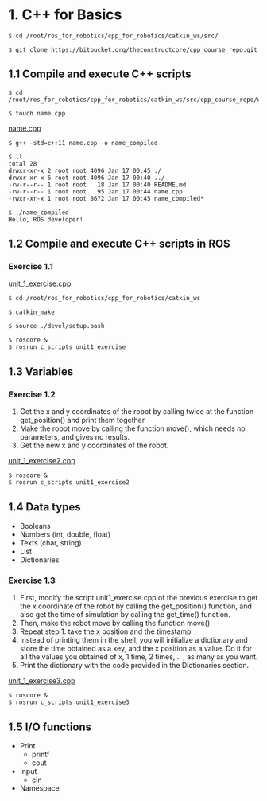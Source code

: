 # 1. C++ for Basics
```
$ cd /root/ros_for_robotics/cpp_for_robotics/catkin_ws/src/
```
```
$ git clone https://bitbucket.org/theconstructcore/cpp_course_repo.git
```

## 1.1 Compile and execute C++ scripts
```
$ cd /root/ros_for_robotics/cpp_for_robotics/catkin_ws/src/cpp_course_repo/utilities/
```
```
$ touch name.cpp
```
[name.cpp](../catkin_ws/src/cpp_course_repo/utilities/name.cpp)
```
$ g++ -std=c++11 name.cpp -o name_compiled
```
```
$ ll
total 28
drwxr-xr-x 2 root root 4096 Jan 17 00:45 ./
drwxr-xr-x 6 root root 4096 Jan 17 00:40 ../
-rw-r--r-- 1 root root   18 Jan 17 00:40 README.md
-rw-r--r-- 1 root root   95 Jan 17 00:44 name.cpp
-rwxr-xr-x 1 root root 8672 Jan 17 00:45 name_compiled*
```
```
$ ./name_compiled
Hello, ROS developer!
```

## 1.2 Compile and execute C++ scripts in ROS

### Exercise 1.1
[unit_1_exercise.cpp](../catkin_ws/src/cpp_course_repo/c_scripts/src/unit1_exercise.cpp)
```
$ cd /root/ros_for_robotics/cpp_for_robotics/catkin_ws
```
```
$ catkin_make
```
```
$ source ./devel/setup.bash
```
```
$ roscore &
$ rosrun c_scripts unit1_exercise
```

## 1.3 Variables

### Exercise 1.2
1) Get the x and y coordinates of the robot by calling twice at the function get_position() and print them together
2) Make the robot move by calling the function move(), which needs no parameters, and gives no results.
3) Get the new x and y coordinates of the robot.

[unit_1_exercise2.cpp](../catkin_ws/src/cpp_course_repo/c_scripts/src/unit1_exercise2.cpp)

```
$ roscore &
$ rosrun c_scripts unit1_exercise2
```

## 1.4 Data types
- Booleans
- Numbers (int, double, float)
- Texts (char, string)
- List
- Dictionaries
### Exercise 1.3
1) First, modify the script unit1_exercise.cpp of the previous exercise to get the x coordinate of the robot by calling the get_position() function, and also get the time of simulation by calling the get_time() function.
2) Then, make the robot move by calling the function move()
3) Repeat step 1: take the x position and the timestamp
4) Instead of printing them in the shell, you will initialize a dictionary and store the time obtained as a key, and the x position as a value. Do it for all the values you obtained of x, 1 time, 2 times, .. , as many as you want.
5) Print the dictionary with the code provided in the Dictionaries section.

[unit_1_exercise3.cpp](../catkin_ws/src/cpp_course_repo/c_scripts/src/unit1_exercise3.cpp)

```
$ roscore &
$ rosrun c_scripts unit1_exercise3
```

## 1.5 I/O functions
- Print
    - printf
    - cout
- Input
    - cin
- Namespace

